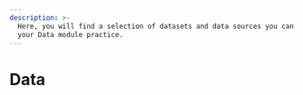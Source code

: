 ```yaml
---
description: >-
  Here, you will find a selection of datasets and data sources you can use for
  your Data module practice.
---
```


# Data





